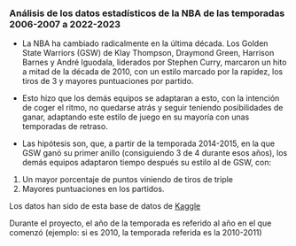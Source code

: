 ### Análisis de los datos estadísticos de la NBA de las temporadas 2006-2007 a 2022-2023

* La NBA ha cambiado radicalmente en la última década. Los Golden State Warriors (GSW) de Klay Thompson, Draymond Green, Harrison Barnes y André Iguodala, liderados por Stephen Curry, marcaron un hito a mitad de la década de 2010, con un estilo marcado por la rapidez, los tiros de 3 y mayores puntuaciones por partido. 

* Esto hizo que los demás equipos se adaptaran a esto, con la intención de coger el ritmo, no quedarse atrás y seguir teniendo posibilidades de ganar, adaptando este estilo de juego en su mayoría con unas temporadas de retraso.

* Las hipótesis son, que, a partir de la temporada 2014-2015, en la que GSW ganó su primer anillo (consiguiendo 3 de 4 durante esos años), los demás equipos adaptaron tiempo después su estilo al de GSW, con:
1. Un mayor porcentaje de puntos viniendo de tiros de triple
2. Mayores puntuaciones en los partidos.

Los datos han sido de esta base de datos de [Kaggle](https://www.kaggle.com/datasets/wyattowalsh/basketball?rvi=1)

Durante el proyecto, el año de la temporada es referido al año en el que comenzó (ejemplo: si es 2010, la temporada referida es la 2010-2011)
